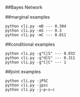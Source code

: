 ##Bayes Network


##marginal examples
```
python cli.py -mD --- 0.304
python cli.py -mS --- 0.3
python cli.py -mC --- 0.011
```
##conditional examples
```
python cli.py -g"C|S" --- 0.032
python cli.py -g"d|S" --- 0.311
python cli.py -g"C|C" --- 1
```
##joint examples
```
python cli.py -jPSC 
python cli.py -jpsc
python cli.py -j~p~s~c
```
